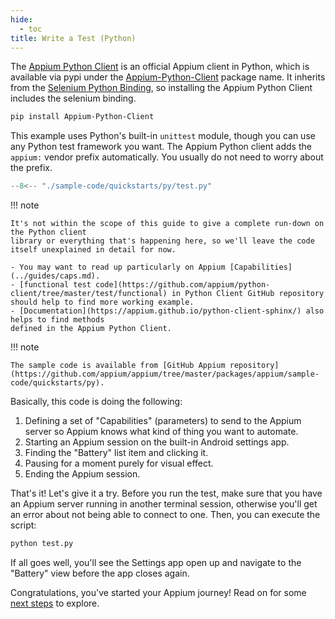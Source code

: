 ```yaml
---
hide:
  - toc
title: Write a Test (Python)
---
```


The [Appium Python Client](https://github.com/appium/python-client) is
an official Appium client in Python, which is available via pypi under the [Appium-Python-Client](https://pypi.org/project/Appium-Python-Client/) package name.
It inherits from the [Selenium Python Binding](https://pypi.org/project/selenium/),
so installing the Appium Python Client includes the selenium binding.

```bash
pip install Appium-Python-Client
```

This example uses Python's built-in `unittest` module, though you can use any Python test framework you want.
The Appium Python client adds the `appium:` vendor prefix automatically.
You usually do not need to worry about the prefix.

```python title="test.py"
--8<-- "./sample-code/quickstarts/py/test.py"
```

!!! note

```
It's not within the scope of this guide to give a complete run-down on the Python client
library or everything that's happening here, so we'll leave the code itself unexplained in detail for now.

- You may want to read up particularly on Appium [Capabilities](../guides/caps.md).
- [functional test code](https://github.com/appium/python-client/tree/master/test/functional) in Python Client GitHub repository should help to find more working example.
- [Documentation](https://appium.github.io/python-client-sphinx/) also helps to find methods
defined in the Appium Python Client.
```

!!! note

```
The sample code is available from [GitHub Appium repository](https://github.com/appium/appium/tree/master/packages/appium/sample-code/quickstarts/py).
```

Basically, this code is doing the following:

1. Defining a set of "Capabilities" (parameters) to send to the Appium server so Appium knows what
  kind of thing you want to automate.
2. Starting an Appium session on the built-in Android settings app.
3. Finding the "Battery" list item and clicking it.
4. Pausing for a moment purely for visual effect.
5. Ending the Appium session.

That's it! Let's give it a try. Before you run the test, make sure that you have an Appium server
running in another terminal session, otherwise you'll get an error about not being able to connect
to one. Then, you can execute the script:

```bash
python test.py
```

If all goes well, you'll see the Settings app open up and navigate to the "Battery" view before the
app closes again.

Congratulations, you've started your Appium journey! Read on for some [next steps](./next-steps.md) to explore.
